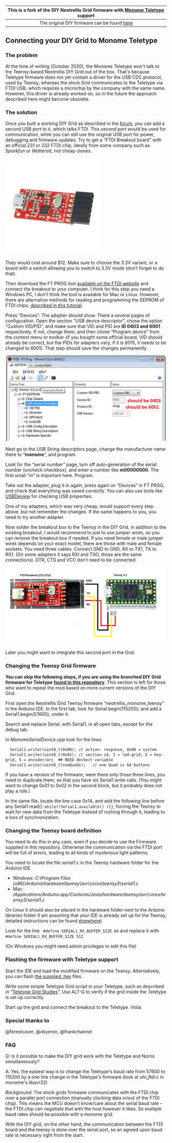 | This is a fork of the DIY Neotrellis Grid firmware with [Monome Teletype](https://monome.org/docs/teletype/) support |
| :----------------------------------------------------------: |
| The original DIY firmware can be found [here](https://github.com/okyeron/neotrellis-monome) |




## Connecting your DIY Grid to Monome Teletype

### The problem

At the time of writing (October 2020), the Monome Teletype won't talk to the Teensy-based Neotrellis DIY Grid out of the box. That's because Teletype firmware does not yet contain a driver for the USB CDC protocol, used by Teensy, whereas the stock Grid communicates to the Teletype via FTDI USB, which requires a microchip by the company with the same name. However, this driver is already worked on, so in the future the approach described here might become obsolete.

### The solution

Once you built a working DIY Grid as described in the [forum](https://llllllll.co/t/diy-monome-compatible-grid-w-adafruit-neotrellis/), you can add a second USB port to it, which talks FTDI. This second port would be used for communication, while you can still use the original USB port  for power, debugging and firmware updates. Try to get a “FTDI Breakout board” with an official 231 or 232 FTDI chip, ideally from some company such as *Sparkfun* or *Watterott*, not cheap clones. 

![FTDI Breakout](img/ftdi-breakout.jpeg)

They would cost around $12. Make sure to choose the 3.3V variant, or a board with a switch allowing you to switch to 3.3V mode (don’t forget to do that)

Then download the FT PROG tool [available on the FTDI website](https://www.ftdichip.com/Support/Utilities.htm#FT_PROG) and connect the breakout to your computer. I think for this step you need a Windows PC, I don't think the tool is available for Mac or Linux. However, there are alternative methods for reading and programming the EEPROM of FTDI chips, [described in this tutorial](https://waterpigs.co.uk/articles/ftdi-configure-mac-linux/). 

Press “Devices”. The adapter should show. There a several pages of configuration. Open the section “USB device descriptor”, chose the option “Custom VID/PID”, and make sure that VID and PID are **ID 0403 and 6001** respectively. If not, change them, and then chose “Program device” from the context menu or toolbar (if you bought some official board, VID should already be correct, but the PIDs for adapters vary, if it is 6015, it needs to be changed to 6001). That step should save the changes permanently.



![FT_PROG](img/ftprog.jpeg)



Next go to the USB String descriptors page, change the manufacturer name there to “**monome**”, and program.

Look for the “serial number” page, turn off auto-generation of the serial number (uncheck checkbox), and enter a number like **m00000000**. The first small “m” is important here. Program.

Take out the adapter, plug it in again, press again on “Devices” in FT PROG, and check that everything was saved correctly. You can also use tools like [USBDeview](https://www.nirsoft.net/utils/usb_devices_view.html) for checking USB properties.

One of my adapters, which was very cheap, would support every step above, but not remember the changes. If the same happens to you, you need to try another adapter.

Now solder the breakout box to the Teensy in the DIY Grid, in addition to the existing breakout. I would recommend to just to use jumper wires, so you can remove the breakout box if needed. If you need female or male jumper wires depends on your exact model, there are those with male and female sockets. You need three cables. Connect GND to GND, RX to TX1, TX to RX1. (On some adapters it says RXI and TXO, those are the same connections). DTR, CTS and VCC don’t need to be connected.

![Wiring](img/wiring.jpeg)

Later you might want to integrate this second port in the Grid.

### Changing the Teensy Grid firmware

**You can skip the following steps, if you are using the branched DIY Grid firmware for Teletype [found in this repository](neotrellis_monome_teensy/)**. This section is left for those who want to repeat the mod based on more current versions of the DIY Grid.

First open the Neotrellis Grid Teensy firmware “neotrellis_monome_teensy” in the Arduino IDE.
In the first tab, look for Serial.begin(115200); and add a Serial1.begin(57600); under it.

Search and replace Serial. with Serial1. in all open tabs, except for the debug tab.

In *MonomeSerialDevice.cpp* look for the lines

```
  Serial1.write((uint8_t)0x00); // action: response, 0x00 = system
  Serial1.write((uint8_t)0x01); // section id, 1 = led-grid, 2 = key-grid, 5 = encoder/arc	## NEED devSect variable
  Serial1.write((uint8_t)numQuads);   // one Quad is 64 buttons
```

If you have a version of the firmware, were there only those three lines, you need to duplicate them, so that you have six Serial1.write calls. (You might want to change 0x01 to 0x02 in the second block, but it probably does not play a role.)

In the same file, locate the line case 0x1A, and add the following line before any Serial1.read():
`while(!Serial1.available() ){}`, forcing the Teensy to wait for new data from the Teletype instead of rushing through it, leading to a loss of synchronization.

### Changing the Teensy board definition 

You need to do this in any case, even if you decide to use the Firmware supplied in this repository. Otherwise the communication via the FTDI port will be full of errors, leading to all kinds of mysterious light patterns. 

You need to locate the file *serial1.c* in the Teensy hardware folder for the Arduino IDE.

- Windows: *C:\Program Files (x86)\Arduino\hardware\teensy\avr\cores\teensy3\serial1.c* 
- Mac: */Applications/Arduino.app/Contents/Java/hardware/teensy/avr/cores/teensy3/serial1.c*

On Linux it should also be placed in the hardware folder next to the Arduino libraries folder (I am assuming that your IDE is already set up for the Teensy, detailed instructions can be found [elsewhere](https://www.pjrc.com/teensy/teensyduino.html))

Look for the line
` #define SERIAL1_RX_BUFFER_SIZE 64`
and replace it with
`#define SERIAL1_RX_BUFFER_SIZE 512`

(On Windows you might need admin privileges to edit this file)

### Flashing the firmware with Teletype support

Start the IDE and load the modified firmware on the Teensy. Alternatively, you can flash [the supplied .hex](neotrellis_monome_teensy/neotrellis_monome_teensy_16x8_ftdi_teletype_57600.hex) files.

Write some simple Teletype Grid script in your Teletype, such as described in “[Teletype Grid Studies](https://github.com/scanner-darkly/teletype/wiki/BASIC-VISUALIZATIONS)”. Use ALT-G to verify if the grid inside the Teletype is set up correctly.

Start up the grid and connect the breakout to the Teletype. Voila.

### Special thanks to 

@forestcaver, @okyeron, @frankchannel 

### FAQ

Q: Is it possible to make the DIY grid work with the Teletype and Norns simultaneously?

A: Yes, the easiest way is to change the Teletype's baud rate from 57600 to 115200 by a one line change in the Teletype's firmware (look at *uhi_ftdi.c* in monome's libavr32)

*Background*: The stock grids firmware communicates with the FTDI chip over a parallel port connection (manually clocking data in/out of the FTDI chip). This means the MCU doesn’t know/care about the serial baud rate – the FTDI chip can negotiate that with the host however it likes. So multiple baud rates should be possible with a monome grid.

With the DIY grid, on the other hand, the communication between the FTDI board and the teensy is done over the serial port, so an agreed upon baud rate is necessary right from the start. 